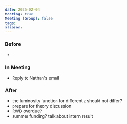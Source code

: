 ```yaml
---
date: 2025-02-04
Meeting: true
Meeting (Group): false
tags: 
aliases:
---
```


### Before
- 

### In Meeting
- Reply to Nathan's email

### After
- the luminosity function for different z should not differ?
- prepare for theory discussion
- RWD overdue?
- summer funding? talk about intern result
